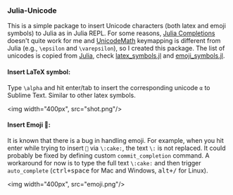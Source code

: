 ### Julia-Unicode

This is a simple package to insert Unicode characters (both latex and emoji symbols) to Julia as in Julia REPL.
For some reasons, [Julia Completions](https://github.com/jakeconnor/JuliaCompletions) doesn't quite
work for me and [UnicodeMath](https://github.com/mvoidex/UnicodeMath)
keymapping is different from Julia (e.g., `\epsilon` and `\varepsilon`), so I
created this package.
The list of unicodes is copied from
[Julia](https://github.com/JuliaLang/julia/), check [latex_symbols.jl](latex_symbols.jl) and [emoji_symbols.jl](emoji_symbols.jl). 

#### Insert LaTeX symbol:

Type `\alpha` and hit enter/tab to insert the corresponding unicode `α` to Sublime Text. Similar to other latex symbols.

<img width="400px", src="shot.png"/>

#### Insert Emoji 🍰:

It is known that there is a bug in handling emoji. For example, when you hit
enter while trying to insert `🍰` via `\:cake:`, the text `\:` is not replaced.
It could probably be fixed by defining custom `commit_completion` command. A
workaround for now is to type the full text `\:cake:` and then trigger
`auto_complete` (<kbd>ctrl+space</kbd> for Mac and Windows, <kbd>alt+/</kbd>
for Linux).

<img width="400px", src="emoji.png"/>
